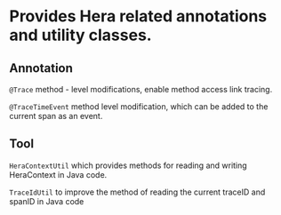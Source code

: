 # Provides Hera related annotations and utility classes.

## Annotation


`@Trace` method - level modifications, enable method access link tracing.

`@TraceTimeEvent` method level modification, which can be added to the current span as an event.

## Tool

`HeraContextUtil` which provides methods for reading and writing HeraContext in Java code.

`TraceIdUtil` to improve the method of reading the current traceID and spanID in Java code